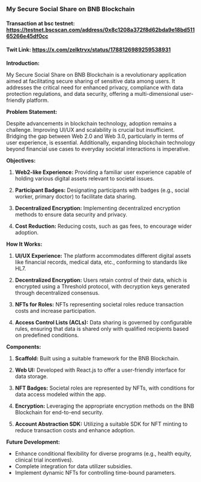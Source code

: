 ### My Secure Social Share on BNB Blockchain

#### Transaction at bsc testnet: https://testnet.bscscan.com/address/0x8c1208a372f8d62bda9e18bd51165266e45df0cc
#### Twit Link: https://x.com/zelktrvx/status/1788126989259538931

**Introduction:**

My Secure Social Share on BNB Blockchain is a revolutionary application aimed at facilitating secure sharing of sensitive data among users. It addresses the critical need for enhanced privacy, compliance with data protection regulations, and data security, offering a multi-dimensional user-friendly platform.

**Problem Statement:**

Despite advancements in blockchain technology, adoption remains a challenge. Improving UI/UX and scalability is crucial but insufficient. Bridging the gap between Web 2.0 and Web 3.0, particularly in terms of user experience, is essential. Additionally, expanding blockchain technology beyond financial use cases to everyday societal interactions is imperative.

**Objectives:**

1. **Web2-like Experience:** Providing a familiar user experience capable of holding various digital assets relevant to societal issues.
   
2. **Participant Badges:** Designating participants with badges (e.g., social worker, primary doctor) to facilitate data sharing.

3. **Decentralized Encryption:** Implementing decentralized encryption methods to ensure data security and privacy.

4. **Cost Reduction:** Reducing costs, such as gas fees, to encourage wider adoption.

**How It Works:**

1. **UI/UX Experience:** The platform accommodates different digital assets like financial records, medical data, etc., conforming to standards like HL7.

2. **Decentralized Encryption:** Users retain control of their data, which is encrypted using a Threshold protocol, with decryption keys generated through decentralized consensus.

3. **NFTs for Roles:** NFTs representing societal roles reduce transaction costs and increase participation.

4. **Access Control Lists (ACLs):** Data sharing is governed by configurable rules, ensuring that data is shared only with qualified recipients based on predefined conditions.

**Components:**

1. **Scaffold:** Built using a suitable framework for the BNB Blockchain.

2. **Web UI:** Developed with React.js to offer a user-friendly interface for data storage.

3. **NFT Badges:** Societal roles are represented by NFTs, with conditions for data access modeled within the app.

4. **Encryption:** Leveraging the appropriate encryption methods on the BNB Blockchain for end-to-end security.

5. **Account Abstraction SDK:** Utilizing a suitable SDK for NFT minting to reduce transaction costs and enhance adoption.

**Future Development:**

- Enhance conditional flexibility for diverse programs (e.g., health equity, clinical trial incentives).
- Complete integration for data utilizer subsidies.
- Implement dynamic NFTs for controlling time-bound parameters.